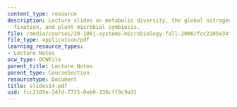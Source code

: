 ```yaml
---
content_type: resource
description: Lecture slides on metabolic diversity, the global nitrogen cycle, nitrogen
  fixation, and plant microbial symbiosis.
file: /media/courses/20-106j-systems-microbiology-fall-2006/fcc2105e34fd77250eb0236cff9c9a31_slides14.pdf
file_type: application/pdf
learning_resource_types:
- Lecture Notes
ocw_type: OCWFile
parent_title: Lecture Notes
parent_type: CourseSection
resourcetype: Document
title: slides14.pdf
uid: fcc2105e-34fd-7725-0eb0-236cff9c9a31
---
```

